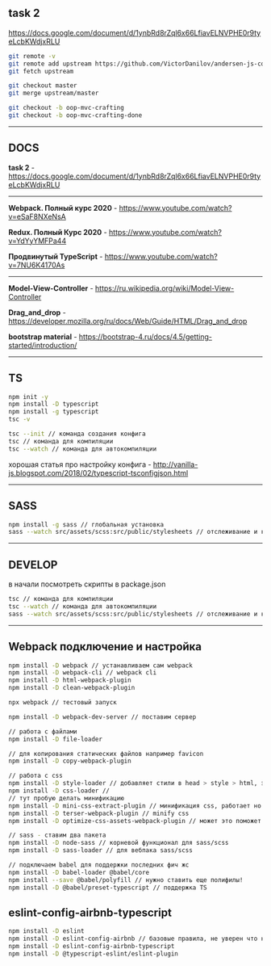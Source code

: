 ## task 2

https://docs.google.com/document/d/1ynbRd8rZql6x66LfiavELNVPHE0r9tyeLcbKWdjxRLU

```bash
git remote -v
git remote add upstream https://github.com/VictorDanilov/andersen-js-course.git
git fetch upstream

git checkout master
git merge upstream/master

git checkout -b oop-mvc-crafting
git checkout -b oop-mvc-crafting-done
```

---

## DOCS

**task 2** - https://docs.google.com/document/d/1ynbRd8rZql6x66LfiavELNVPHE0r9tyeLcbKWdjxRLU

---

**Webpack. Полный курс 2020** - https://www.youtube.com/watch?v=eSaF8NXeNsA

**Redux. Полный Курс 2020** - https://www.youtube.com/watch?v=YdYyYMFPa44

**Продвинутый TypeScript** - https://www.youtube.com/watch?v=7NU6K4170As

---

**Model-View-Controller** - https://ru.wikipedia.org/wiki/Model-View-Controller

**Drag_and_drop** - https://developer.mozilla.org/ru/docs/Web/Guide/HTML/Drag_and_drop

**bootstrap material** - https://bootstrap-4.ru/docs/4.5/getting-started/introduction/

---

## TS

```bash
npm init -y
npm install -D typescript
npm install -g typescript
tsc -v

tsc --init // команда создания конфига
tsc // команда для компиляции
tsc --watch // команда для автокомпиляции
```

хорошая статья про настройку конфига - http://vanilla-js.blogspot.com/2018/02/typescript-tsconfigjson.html

---

## SASS

```bash
npm install -g sass // глобальная установка
sass --watch src/assets/scss:src/public/stylesheets // отслеживание и компиляция SCSS/CSS
```

---

## DEVELOP

в начали посмотреть скрипты в package.json

```bash
tsc // команда для компиляции
tsc --watch // команда для автокомпиляции
sass --watch src/assets/scss:src/public/stylesheets // отслеживание и компиляция SCSS/CSS
```

---

## Webpack подключение и настройка

```bash
npm install -D webpack // устанавливаем сам webpack
npm install -D webpack-cli // webpack cli
npm install -D html-webpack-plugin
npm install -D clean-webpack-plugin

npx webpack // тестовый запуск

npm install -D webpack-dev-server // поставим сервер

// работа с файлами
npm install -D file-loader

// для копирования статических файлов например favicon
npm install -D copy-webpack-plugin

// работа с css
npm install -D style-loader // добавляет стили в head > style > html, это НЕ надо!
npm install -D css-loader //
// тут пробую делать минификацию
npm install -D mini-css-extract-plugin // минификация css, работает но без minify
npm install -D terser-webpack-plugin // minify css
npm install -D optimize-css-assets-webpack-plugin // может это поможет

// sass - ставим два пакета
npm install -D node-sass // корневой функционал для sass/scss
npm install -D sass-loader // для вебпака sass/scss

// подключаем babel для поддержки последних фич жс
npm install -D babel-loader @babel/core
npm install --save @babel/polyfill // нужно ставить еще полифилы!
npm install -D @babel/preset-typescript // поддержка TS
```

## eslint-config-airbnb-typescript

```bash
npm install -D eslint
npm install -D eslint-config-airbnb // базовые правила, не уверен что нужны
npm install -D eslint-config-airbnb-typescript
npm install -D @typescript-eslint/eslint-plugin
```

